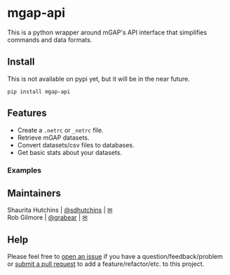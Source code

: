 # mgap-api

This is a python wrapper around mGAP's API interface that simplifies commands and data formats.


## Install

This is not available on pypi yet, but it will be in the near future.

`pip install mgap-api`

## Features

- Create a `.netrc` or `_netrc` file.
- Retrieve mGAP datasets.
- Convert datasets/csv files to databases.
- Get basic stats about your datasets.


### Examples



## Maintainers

Shaurita Hutchins | [@sdhutchins](https://github.com/sdhutchins) | [✉](mailto:sdhutchins@outlook.com)  
Rob Gilmore | [@grabear](https://github.com/grabear) | [✉](mailto:robgilmore127@gmail.com)


## Help

Please feel free to [open an issue](https://github.com/vallenderlab/mgap-api/issues/new) if you have a question/feedback/problem
or [submit a pull request](https://github.com/vallenderlab/mgap-api/compare) to add a feature/refactor/etc. to this project.

